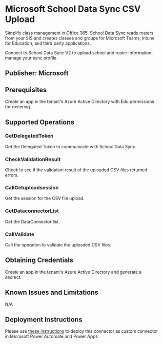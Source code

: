 # Microsoft School Data Sync CSV Upload

Simplify class management in Office 365. School Data Sync reads rosters from your SIS and creates classes and groups for Microsoft Teams, Intune for Education, and third party applications.

Connect to School Data Sync V2 to upload school and roster information, manage your sync profile.

## Publisher: Microsoft

## Prerequisites

Create an app in the tenant's Azure Active Directory with Edu permissions for rostering.​

## Supported Operations

### GetDelegatedToken

Get the Delegated Token to communicate with School Data Sync.

### CheckValidationResult

Check to see if the validation result of the uploaded CSV files returned errors.

### CallGetuploadsession

Get the session for the CSV file upload.

### GetDataconnectorList

Get the DataConnector list.

### CallValidate

Call the operation to validate the uploaded CSV files.

## Obtaining Credentials

Create an app in the tenant's Azure Active Directory and generate a secrect.

## Known Issues and Limitations

N/A

## Deployment Instructions

Please use [these instructions](https://docs.microsoft.com/en-us/connectors/custom-connectors/paconn-cli) to deploy this connector as custom connector in Microsoft Power Automate and Power Apps
